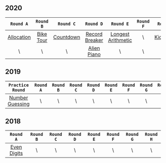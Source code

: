 ## 2020
| ```Round A``` | ```Round B``` | ```Round C``` | ```Round D``` | ```Round E``` | ```Round F``` |  ```Round G``` | ```Round H``` |
| :-----: | :-----: | :-----: | :-----: | :-----: | :-----: | :------: | :-----: |
| [Allocation](./2020/Round-A/allocation.cpp) | [Bike Tour](./2020/Round-B/bike-tour.cpp) | [Countdown](./2020/Round-C/countdown.cpp) | [Record Breaker](./2020/Round-D/record-breaker.cpp) | [Longest Arithmetic](./2020/Round-E/longest-arithmetic.cpp) | \\ | [Kick_Start](./2020/Round-G/kick_start.cpp) | \\ |
| \\ | \\ | \\ | [Alien Piano](./2020/Round-D/alien-piano.cpp) | \\ | \\ | \\ | \\ |

## 2019
| ```Practice Round``` | ```Round A``` | ```Round B``` | ```Round C``` | ```Round D``` | ```Round E``` | ```Round F``` |  ```Round G``` | ```Round H``` |
| :-----: | :-----: | :-----: | :-----: | :-----: | :-----: | :-----: | :------: | :-----: |
| [Number Guessing](./2019/Practice-Round/number-guessing.cpp) | \\ | \\ | \\ | \\ | \\ | \\ | \\ |

## 2018
| ```Round A``` | ```Round B``` | ```Round C``` | ```Round D``` | ```Round E``` | ```Round F``` |  ```Round G``` | ```Round H``` |
| :-----: | :-----: | :-----: | :-----: | :-----: | :-----: | :------: | :-----: |
| [Even Digits](./2018/Round-A/even-digits.cpp) | \\ | \\ | \\ | \\ | \\ | \\ | \\ |
